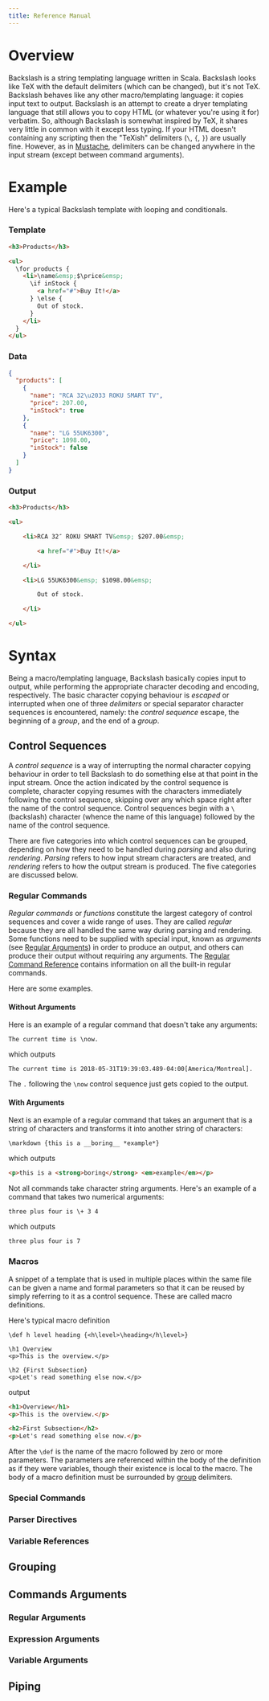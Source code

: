 ```yaml
---
title: Reference Manual
---
```



Overview
========

Backslash is a string templating language written in Scala. Backslash looks like TeX with the default delimiters (which can be changed), but it's not TeX. Backslash behaves like any other macro/templating language: it copies input text to output. Backslash is an attempt to create a dryer templating language that still allows you to copy HTML (or whatever you're using it for) verbatim. So, although Backslash is somewhat inspired by TeX, it shares very little in common with it except less typing. If your HTML doesn't containing any scripting then the "TeXish" delimiters (`\`, `{`, `}`) are usually fine. However, as in [Mustache](http://mustache.github.io/), delimiters can be changed anywhere in the input stream (except between command arguments).


Example
=======

Here's a typical Backslash template with looping and conditionals.

### Template

```html
<h3>Products</h3>

<ul>
  \for products {
    <li>\name&emsp;$\price&emsp;
      \if inStock {
        <a href="#">Buy It!</a>
      } \else {
        Out of stock.
      }
    </li>
  }
</ul>
```

### Data

```json
{
  "products": [
    {
      "name": "RCA 32\u2033 ROKU SMART TV",
      "price": 207.00,
      "inStock": true
    },
    {
      "name": "LG 55UK6300",
      "price": 1098.00,
      "inStock": false
    }
  ]
}
```

### Output

```html
<h3>Products</h3>

<ul>

    <li>RCA 32″ ROKU SMART TV&emsp; $207.00&emsp;

        <a href="#">Buy It!</a>

    </li>

    <li>LG 55UK6300&emsp; $1098.00&emsp;

        Out of stock.

    </li>

</ul>
```


Syntax
======

Being a macro/templating language, Backslash basically copies input to output, while performing the appropriate character decoding and encoding, respectively. The basic character copying behaviour is *escaped* or interrupted when one of three *delimiters* or special separator character sequences is encountered, namely: the *control sequence* escape, the beginning of a *group*, and the end of a *group*.


Control Sequences
-----------------

A *control sequence* is a way of interrupting the normal character copying behaviour in order to tell Backslash to do something else at that point in the input stream. Once the action indicated by the control sequence is complete, character copying resumes with the characters immediately following the control sequence, skipping over any which space right after the name of the control sequence.  Control sequences begin with a `\` (backslash) character (whence the name of this language) followed by the name of the control sequence.

There are five categories into which control sequences can be grouped, depending on how they need to be handled during *parsing* and also during *rendering*. *Parsing* refers to how input stream characters are treated, and *rendering* refers to how the output stream is produced.  The five categories are discussed below.


### Regular Commands

*Regular commands* or *functions* constitute the largest category of control sequences and cover a wide range of uses.  They are called *regular* because they are all handled the same way during parsing and rendering.  Some functions need to be supplied with special input, known as *arguments* (see [Regular Arguments](./#regular-arguments)) in order to produce an output, and others can produce their output without requiring any arguments.  The [Regular Command Reference](./regular-command-reference.html) contains information on all the built-in regular commands.

Here are some examples.

#### Without Arguments

Here is an example of a regular command that doesn't take any arguments:

    The current time is \now.

which outputs

    The current time is 2018-05-31T19:39:03.489-04:00[America/Montreal].

The `.` following the `\now` control sequence just gets copied to the output.


#### With Arguments

Next is an example of a regular command that takes an argument that is a string of characters and transforms it into another string of characters:

    \markdown {this is a __boring__ *example*}

which outputs

```html
<p>this is a <strong>boring</strong> <em>example</em></p>
```

Not all commands take character string arguments.  Here's an example of a command that takes two numerical arguments:

    three plus four is \+ 3 4

which outputs

    three plus four is 7


### Macros

A snippet of a template that is used in multiple places within the same file can be given a name and formal parameters so that it can be reused by simply referring to it as a control sequence.  These are called macro definitions.

Here's typical macro definition

```
\def h level heading {<h\level>\heading</h\level>}

\h1 Overview
<p>This is the overview.</p>

\h2 {First Subsection}
<p>Let's read something else now.</p>
```

output

```html
<h1>Overview</h1>
<p>This is the overview.</p>

<h2>First Subsection</h2>
<p>Let's read something else now.</p>
```

After the `\def` is the name of the macro followed by zero or more parameters.  The parameters are referenced within the body of the definition as if they were variables, though their existence is local to the macro.  The body of a macro definition must be surrounded by [group](./#grouping) delimiters.

### Special Commands

### Parser Directives

### Variable References


Grouping
--------


Commands Arguments
------------------


### Regular Arguments


### Expression Arguments


### Variable Arguments


Piping
------

